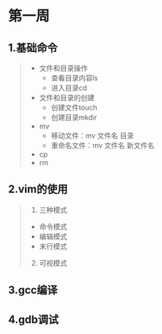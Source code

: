 # 第一周

## 1.基础命令

> - 文件和目录操作
>   - 查看目录内容ls
>   - 进入目录cd
> - 文件和目录的创建
>   - 创建文件touch
>   - 创建目录mkdir
> - mv
>   - 移动文件：mv 文件名 目录
>   - 重命名文件：mv 文件名 新文件名
> - cp
> - rm

## 2.vim的使用

>1. 三种模式
>   * 命令模式
>   * 编辑模式
>   * 末行模式
>2. 可视模式

## 3.gcc编译

>

##  4.gdb调试

>

